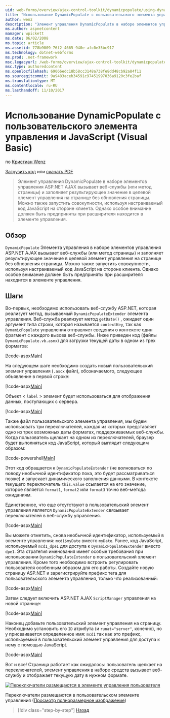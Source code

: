 ```yaml
---
uid: web-forms/overview/ajax-control-toolkit/dynamicpopulate/using-dynamicpopulate-with-a-user-control-and-javascript-vb
title: "Использование DynamicPopulate с пользовательского элемента управления и JavaScript (VB) | Документы Microsoft"
author: wenz
description: "Элемент управления DynamicPopulate в наборе элементов управления ASP.NET AJAX вызывает веб-службы (или метод страницы) и заполняет результирующее значение в целевой элемент управления на t..."
ms.author: aspnetcontent
manager: wpickett
ms.date: 06/02/2008
ms.topic: article
ms.assetid: 778b9009-76f2-4665-940e-afc0e35bc917
ms.technology: dotnet-webforms
ms.prod: .net-framework
msc.legacyurl: /web-forms/overview/ajax-control-toolkit/dynamicpopulate/using-dynamicpopulate-with-a-user-control-and-javascript-vb
msc.type: authoredcontent
ms.openlocfilehash: 69066edc18b58cc3148a738fe8dd48cb92a84f11
ms.sourcegitcommit: 9a9483aceb34591c97451997036a9120c3fe2baf
ms.translationtype: MT
ms.contentlocale: ru-RU
ms.lasthandoff: 11/10/2017
---
```

<a name="using-dynamicpopulate-with-a-user-control-and-javascript-vb"></a>Использование DynamicPopulate с пользовательского элемента управления и JavaScript (Visual Basic)
====================
по [Кристиан Wenz](https://github.com/wenz)

[Загрузить код](http://download.microsoft.com/download/d/8/f/d8f2f6f9-1b7c-46ad-9252-e1fc81bdea3e/dynamicpopulate2.vb.zip) или [скачать PDF](http://download.microsoft.com/download/b/6/a/b6ae89ee-df69-4c87-9bfb-ad1eb2b23373/dynamicpopulate2VB.pdf)

> Элемент управления DynamicPopulate в наборе элементов управления ASP.NET AJAX вызывает веб-службы (или метод страницы) и заполняет результирующее значение в целевой элемент управления на странице без обновления страницы. Можно также запустить совокупности, используя настраиваемый код JavaScript на стороне клиента. Однако особое внимание должен быть предприняты при расширителя находится в элементе управления.


## <a name="overview"></a>Обзор

`DynamicPopulate` Элемента управления в наборе элементов управления ASP.NET AJAX вызывает веб-службы (или метод страницы) и заполняет результирующее значение в целевой элемент управления на странице без обновления страницы. Можно также запустить совокупности, используя настраиваемый код JavaScript на стороне клиента. Однако особое внимание должен быть предприняты при расширителя находится в элементе управления.

## <a name="steps"></a>Шаги

Во-первых, необходимо использовать веб-службу ASP.NET, которая реализует метод, вызываемый `DynamicPopulateExtender` элемента управления. Веб-служба реализует метод `getDate()` , ожидает один аргумент типа строки, которая называется `contextKey`, так как `DynamicPopulate` управления отправляет сведения о контексте один фрагмент с каждого вызова веб-службы. Ниже приведен код (файлы `DynamicPopulate.vb.asmx`) для загрузки текущей даты в одном из трех форматов:

[!code-aspx[Main](using-dynamicpopulate-with-a-user-control-and-javascript-vb/samples/sample1.aspx)]

На следующем шаге необходимо создать новый пользовательский элемент управления (`.ascx` файл), обозначаемого, следующее объявление в первой строке:

[!code-aspx[Main](using-dynamicpopulate-with-a-user-control-and-javascript-vb/samples/sample2.aspx)]

Объект &lt; `label` &gt; элемент будет использоваться для отображения данных, поступающих с сервера.

[!code-aspx[Main](using-dynamicpopulate-with-a-user-control-and-javascript-vb/samples/sample3.aspx)]

Также файл пользовательского элемента управления, мы будем использовать три переключателей, каждая из которых представляет одно из трех возможных даты форматах, поддерживаемых веб-службы. Когда пользователь щелкает на одном из переключателей, браузер будет выполняться код JavaScript, который выглядит следующим образом:

[!code-powershell[Main](using-dynamicpopulate-with-a-user-control-and-javascript-vb/samples/sample4.ps1)]

Этот код обращается к `DynamicPopulateExtender` (не волноваться по поводу необычной идентификатор пока, это будет рассматриваться позже) и запускает динамического заполнения данными. В контексте текущего переключатель `this.value` ссылается на его значение, которое является `format1`, `format2` или `format3` точно веб-метода ожиданиям.

Единственное, что еще отсутствуют в пользовательский элемент управления является `DynamicPopulateExtender` связывает переключателей в веб-службу управления.

[!code-aspx[Main](using-dynamicpopulate-with-a-user-control-and-javascript-vb/samples/sample5.aspx)]

Вы можете отметить, снова необычной идентификатор, используемый в элементе управления: `mcd1$myDate` вместо `myDate`. Ранее, код JavaScript, используемый `mcd1_dpe1` для доступа к `DynamicPopulateExtender` вместо `dpe1`. Эта стратегия именования имеет особые требования при использовании `DynamicPopulateExtender` в пользовательский элемент управления. Кроме того необходимо встроить регулировать пользователя особенным образом для его работы. Создайте новую страницу ASP.NET и зарегистрируйте префикс тега для пользовательского элемента управления, только что реализованный:

[!code-aspx[Main](using-dynamicpopulate-with-a-user-control-and-javascript-vb/samples/sample6.aspx)]

Затем следует включить ASP.NET AJAX `ScriptManager` управления на новой странице:

[!code-aspx[Main](using-dynamicpopulate-with-a-user-control-and-javascript-vb/samples/sample7.aspx)]

Наконец добавьте пользовательский элемент управления на страницу. Необходимо установить его `ID` атрибута (и `runat="server"`, конечно), но у присваивается определенное имя: `mcd1` так как это префикс, используемый в пользовательский элемент управления для доступа к нему с помощью JavaScript.

[!code-aspx[Main](using-dynamicpopulate-with-a-user-control-and-javascript-vb/samples/sample8.aspx)]

Вот и все! Страница работает как ожидалось: пользователь щелкает на переключателей, элемент управления в наборе средств вызывает веб-службу и отображает текущую дату в нужном формате.


[![Переключатели размещаются в элементе управления пользователя](using-dynamicpopulate-with-a-user-control-and-javascript-vb/_static/image2.png)](using-dynamicpopulate-with-a-user-control-and-javascript-vb/_static/image1.png)

Переключатели размещаются в пользовательском элементе управления ([Просмотр полноразмерное изображение](using-dynamicpopulate-with-a-user-control-and-javascript-vb/_static/image3.png))

>[!div class="step-by-step"]
[Назад](dynamically-populating-a-control-using-javascript-code-vb.md)
